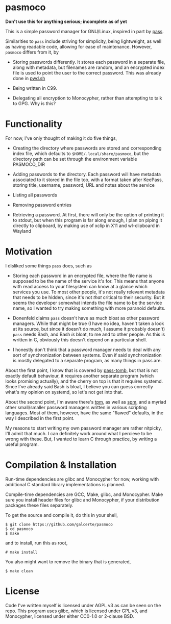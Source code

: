 # pasmoco
**Don't use this for anything serious; incomplete as of yet**

This is a simple password manager for GNU/Linux, inspired in part by
[pass](https://www.passwordstore.org/).

Similarities to `pass` include striving for simplicity, being lightweight, as well as having
readable code, allowing for ease of maintenance. However, `pasmoco` differs from it, by

- Storing passwords differently. It stores each password in a separate file, along with metadata,
but filenames are random, and an encrypted index file is used to point the user to the correct
password. This was already done in [pwd.sh](https://github.com/drduh/pwd.sh)

- Being written in C99. 

- Delegating all encryption to Monocypher, rather than attempting to talk to GPG. Why is this? 

# Functionality
For now, I've only thought of making it do five things,

- Creating the directory where passwords are stored and corresponding index file, which defaults to
`$HOME/.local/share/pasmoco`, but the directory path can be set through the environment variable
PASMOCO_DIR

- Adding passwords to the directory. Each password will have metadata associated to it stored in the
file too, with a format taken after KeePass, storing title, username, password, URL and notes about
the service

- Listing all passwords

- Removing password entries

- Retrieving a password. At first, there will only be the option of printing it to stdout, but when
this program is far along enough, I plan on piping it directly to clipboard, by making use of xclip
in X11 and wl-clipboard in Wayland

# Motivation
I disliked some things `pass` does, such as

- Storing each password in an encrypted file, where the file name is supposed to be the name of the
service it's for. This means that anyone with read access to your filesystem can know at a glance
which services you use. To most other people, it's not really relevant metadata that needs to be
hidden, since it's not *that* critical to their security. But it seems the developer somewhat intends
the file name to be the service name, so I wanted to try making something with more paranoid defaults.

- Donenfeld claims `pass` doesn't have as much bloat as other password managers. While that might be
true (I have no idea, haven't taken a look at its source, but since it doesn't do much, I assume it
probably doesn't) `pass` needs Bash, and Bash *is* bloat, to me and to other people. As this is
written in C, obviously this doesn't depend on a particular shell.

- I honestly don't think that a password manager needs to deal with any sort of synchronization
between systems. Even if said synchronization is mostly delegated to a separate program, as many
things in pass are.

About the first point, I know that is covered by [pass-tomb](https://github.com/roddhjav/pass-tomb),
but that is not exactly default behaviour, it requires another separate program (which looks
promising actually), and the cherry on top is that it requires systemd. Since I've already said Bash
is bloat, I believe you can guess correctly what's my opinion on systemd, so let's not get into
that.

About the second point, I'm aware there's [tpm](https://github.com/nmeum/tpm/), as well as
[spm](https://notabug.org/kl3/spm/), and a myriad other small/smaller password managers written in
various scripting languages. Most of them, however, have the same "flawed" defaults, in the way I
described in the first point.

My reasons to start writing my own password manager are rather nitpicky, I'll admit that much. I can
definitely work around what I percieve to be wrong with these. But, I wanted to learn C through practice,
by writing a useful program.

# Compilation & Installation
Run-time dependencies are glibc and Monocypher for now, working with additional C standard library
implementations is planned.

Compile-time dependencies are GCC, Make, glibc, and Monocypher. Make sure you install header files
for glibc and Monocypher, if your distribution packages these files separately.

To get the source and compile it, do this in your shell,

```
$ git clone https://github.com/galcerte/pasmoco
$ cd pasmoco
$ make
```

and to install, run this as root,

```
# make install
```

You also might want to remove the binary that is generated,

```
$ make clean
```

# License
Code I've written myself is licensed under AGPL v3 as can be seen on the repo. This program uses
glibc, which is licensed under GPL v3, and Monocypher, licensed under either CC0-1.0 or 2-clause
BSD.
